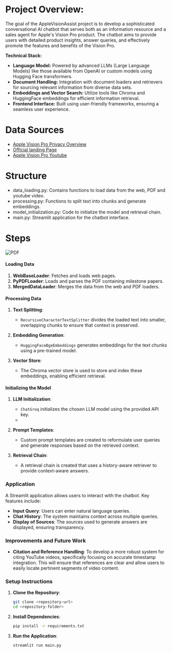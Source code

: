 # **Project Overview**: 

The goal of the AppleVisionAssist project is to develop a sophisticated conversational AI chatbot that serves both as an information resource and a sales agent for Apple's Vision Pro product. The chatbot aims to provide users with detailed product insights, answer queries, and effectively promote the features and benefits of the Vision Pro.

**Technical Stack:**
- **Language Model:** Powered by advanced LLMs (Large Language Models) like those available from OpenAI or custom models using Hugging Face transformers.
- **Document Handling:** Integration with document loaders and retrievers for sourcing relevant information from diverse data sets.
- **Embeddings and Vector Search:** Utilize tools like Chroma and HuggingFace embeddings for efficient information retrieval.
- **Frontend Interface:** Built using user-friendly frameworks, ensuring a seamless user experience.

# **Data Sources**
- [Apple Vision Pro Privacy Overview](https://www.apple.com/privacy/docs/Apple_Vision_Pro_Privacy_Overview.pdf)
- [Official landing Page](https://www.apple.com/apple-vision-pro/)
- [Apple Vision Pro Youtube](https://www.youtube.com/watch?v=TX9qSaGXFyg)

# **Structure**
- data_loading.py: Contains functions to load data from the web, PDF and youtube video.
- processing.py: Functions to split text into chunks and generate embeddings.
- model_initialization.py: Code to initialize the model and retrieval chain.
- main.py: Streamlit application for the chatbot interface.

# Steps 
![PDF](https://github.com/wittyicon29/QABot-with-Conversational-Memory/assets/99320225/5832d0be-a092-4acb-97c0-d7fc7657942b)

#### Loading Data

1. **WebBaseLoader**: Fetches and loads web pages.
2. **PyPDFLoader**: Loads and parses the PDF containing milestone papers.
3. **MergedDataLoader**: Merges the data from the web and PDF loaders.

#### Processing Data

1. **Text Splitting**: 
    - `RecursiveCharacterTextSplitter` divides the loaded text into smaller, overlapping chunks to ensure that context is preserved.
    
2. **Embedding Generation**:
    - `HuggingFaceBgeEmbeddings` generates embeddings for the text chunks using a pre-trained model.
    
3. **Vector Store**:
    - The Chroma vector store is used to store and index these embeddings, enabling efficient retrieval.

#### Initializing the Model

1. **LLM Initialization**:
    - `ChatGroq` initializes the chosen LLM model using the provided API key.
    - 
2. **Prompt Templates**:
    - Custom prompt templates are created to reformulate user queries and generate responses based on the retrieved context.
    
3. **Retrieval Chain**:
    - A retrieval chain is created that uses a history-aware retriever to provide context-aware answers.

### Application

A Streamlit application allows users to interact with the chatbot. Key features include:
- **Input Query**: Users can enter natural language queries.
- **Chat History**: The system maintains context across multiple queries.
- **Display of Sources**: The sources used to generate answers are displayed, ensuring transparency.

### Improvements and Future Work

- **Citation and Reference Handling**: To develop a more robust system for citing YouTube videos, specifically focusing on accurate timestamp integration. This will ensure that references are clear and allow users to easily locate pertinent segments of video content.

### Setup Instructions

1. **Clone the Repository**:
    ```sh
    git clone <repository-url>
    cd <repository-folder>
    ```

2. **Install Dependencies**:
    ```sh
    pip install -r requirements.txt
    ```

3. **Run the Application**:
    ```sh
    streamlit run main.py
    ```

